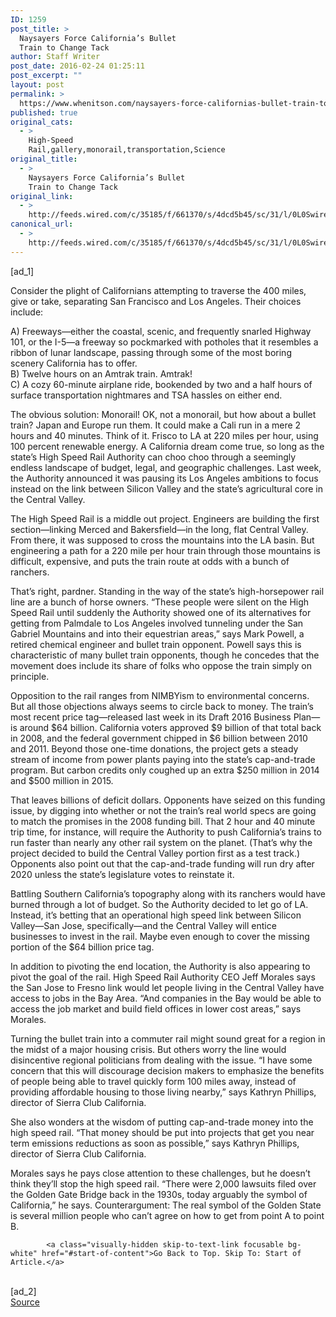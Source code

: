 ```yaml
---
ID: 1259
post_title: >
  Naysayers Force California’s Bullet
  Train to Change Tack
author: Staff Writer
post_date: 2016-02-24 01:25:11
post_excerpt: ""
layout: post
permalink: >
  https://www.whenitson.com/naysayers-force-californias-bullet-train-to-change-tack/
published: true
original_cats:
  - >
    High-Speed
    Rail,gallery,monorail,transportation,Science
original_title:
  - >
    Naysayers Force California’s Bullet
    Train to Change Tack
original_link:
  - >
    http://feeds.wired.com/c/35185/f/661370/s/4dcd5b45/sc/31/l/0L0Swired0N0C20A160C0A20Ccalifornia0Ebullet0Etrain0Echanges0Etack0Eto0Esilicon0Evalley0C/story01.htm
canonical_url:
  - >
    http://feeds.wired.com/c/35185/f/661370/s/4dcd5b45/sc/31/l/0L0Swired0N0C20A160C0A20Ccalifornia0Ebullet0Etrain0Echanges0Etack0Eto0Esilicon0Evalley0C/story01.htm
---
```

 [ad_1]
<br><div id=""><p>Consider the plight of Californians attempting to traverse the 400 miles, give or take, separating San Francisco and Los Angeles. Their choices include:</p>
<p>A) Freeways—either the coastal, scenic, and frequently snarled Highway 101, or the I-5—a freeway so pockmarked with potholes that it resembles a ribbon of lunar landscape, passing through some of the most boring scenery California has to offer.<br/>B) Twelve hours on an Amtrak train. Amtrak!<br/>C) A cozy 60-minute airplane ride, bookended by two and a half hours of surface transportation nightmares and TSA hassles on either end.</p>
<p>The obvious solution: Monorail! OK, not a monorail, but how about a bullet train? Japan and Europe run them. It could make a Cali run in a mere 2 hours and 40 minutes. Think of it. Frisco to LA at 220 miles per hour, using 100 percent renewable energy. A California dream come true, so long as the state’s High Speed Rail Authority can choo choo through a seemingly endless landscape of budget, legal, and geographic challenges. Last week, the Authority announced it was pausing its Los Angeles ambitions to focus instead on the link between Silicon Valley and the state’s agricultural core in the Central Valley.</p>
<p>The High Speed Rail is a middle out project. Engineers are building the first section—linking Merced and Bakersfield—in the long, flat Central Valley. From there, it was supposed to cross the mountains into the LA basin. But engineering a path for a 220 mile per hour train through those mountains is difficult, expensive, and puts the train route at odds with a bunch of ranchers.</p>
<p>That’s right, pardner. Standing in the way of the state’s high-horsepower rail line are a bunch of horse owners. “These people were silent on the High Speed Rail until suddenly the Authority showed one of its alternatives for getting from Palmdale to Los Angeles involved tunneling under the San Gabriel Mountains and into their equestrian areas,” says Mark Powell, a retired chemical engineer and bullet train opponent. Powell says this is characteristic of many bullet train opponents, though he concedes that the movement does include its share of folks who oppose the train simply on principle.</p>
<p>Opposition to the rail ranges from NIMBYism to environmental concerns. But all those objections always seems to circle back to money. The train’s most recent price tag—released last week in its Draft 2016 Business Plan—is around $64 billion. California voters approved $9 billion of that total back in 2008, and the federal government chipped in $6 billion between 2010 and 2011. Beyond those one-time donations, the project gets a steady stream of income from power plants paying into the state’s cap-and-trade program. But carbon credits only coughed up an extra $250 million in 2014 and $500 million in 2015.</p>
<p>That leaves billions of deficit dollars. Opponents have seized on this funding issue, by digging into whether or not the train’s real world specs are going to match the promises in the 2008 funding bill. That 2 hour and 40 minute trip time, for instance, will require the Authority to push California’s trains to run faster than nearly any other rail system on the planet. (That’s why the project decided to build the Central Valley portion first as a test track.) Opponents also point out that the cap-and-trade funding will run dry after 2020 unless the state’s legislature votes to reinstate it.</p>
<p>Battling Southern California’s topography along with its ranchers would have burned through a lot of budget. So the Authority decided to let go of LA. Instead, it’s betting that an operational high speed link between Silicon Valley—San Jose, specifically—and the Central Valley will entice businesses to invest in the rail. Maybe even enough to cover the missing portion of the $64 billion price tag.</p>
<p>In addition to pivoting the end location, the Authority is also appearing to pivot the goal of the rail. High Speed Rail Authority CEO Jeff Morales says the San Jose to Fresno link would let people living in the Central Valley have access to jobs in the Bay Area. “And companies in the Bay would be able to access the job market and build field offices in lower cost areas,” says Morales.</p>
<p>Turning the bullet train into a commuter rail might sound great for a region in the midst of a major housing crisis. But others worry the line would disincentive regional politicians from dealing with the issue. “I have some concern that this will discourage decision makers to emphasize the benefits of people being able to travel quickly form 100 miles away, instead of providing affordable housing to those living nearby,” says Kathryn Phillips, director of Sierra Club California.</p>
<p>She also wonders at the wisdom of putting cap-and-trade money into the high speed rail. “That money should be put into projects that get you near term emissions reductions as soon as possible,” says Kathryn Phillips, director of Sierra Club California.</p>
<p>Morales says he pays close attention to these challenges, but he doesn’t think they’ll stop the high speed rail. “There were 2,000 lawsuits filed over the Golden Gate Bridge back in the 1930s, today arguably the symbol of California,” he says. Counterargument: The real symbol of the Golden State is several million people who can’t agree on how to get from point A to point B.</p>

			<a class="visually-hidden skip-to-text-link focusable bg-white" href="#start-of-content">Go Back to Top. Skip To: Start of Article.</a>

			
</div>
<br>[ad_2]
<br><a href="http://feeds.wired.com/c/35185/f/661370/s/4dcd5b45/sc/31/l/0L0Swired0N0C20A160C0A20Ccalifornia0Ebullet0Etrain0Echanges0Etack0Eto0Esilicon0Evalley0C/story01.htm">Source </a>